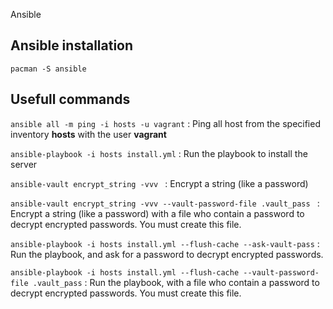 Ansible

## Ansible installation
```pacman -S ansible```

## Usefull commands
```ansible all -m ping -i hosts -u vagrant``` : Ping all host from the specified inventory **hosts** with the user **vagrant**  

```ansible-playbook -i hosts install.yml``` : Run the playbook to install the server

```ansible-vault encrypt_string -vvv ``` : Encrypt a string (like a password)

```ansible-vault encrypt_string -vvv --vault-password-file .vault_pass ``` : Encrypt a string (like a password) with a file who contain a password to decrypt encrypted passwords. You must create this file.

```ansible-playbook -i hosts install.yml --flush-cache --ask-vault-pass``` : Run the playbook, and ask for a password to decrypt encrypted passwords.

```ansible-playbook -i hosts install.yml --flush-cache --vault-password-file .vault_pass``` : Run the playbook, with a file who contain a password to decrypt encrypted passwords. You must create this file.
